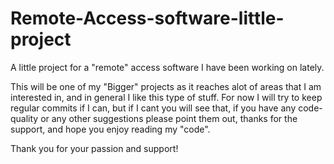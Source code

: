 # Remote-Access-software-little-project
A little project for a "remote" access software I have been working on lately.


This will be one of my "Bigger" projects as it reaches alot of areas that I am interested in, and in general I like this type of stuff.
For now I will try to keep regular commits if I can, but if I cant you will see that, if you have any code-quality or any other suggestions please point them out,
thanks for the support, and hope you enjoy reading my "code".

Thank you for your passion and support!
